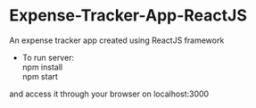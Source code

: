 # Expense-Tracker-App-ReactJS
An expense tracker app created using ReactJS framework

- To run server: <br>
npm install <br>
npm start

and access it through your browser on localhost:3000
